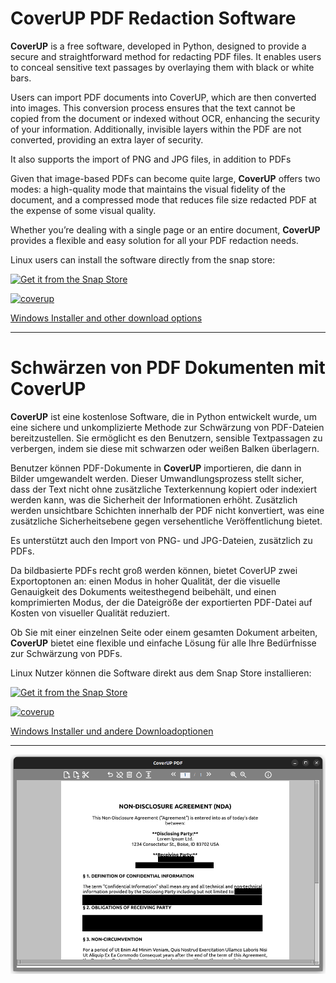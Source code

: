 # CoverUP PDF Redaction Software
**CoverUP** is a free software, developed in Python, designed to provide a secure and straightforward method for redacting PDF files. It enables users to conceal sensitive text passages by overlaying them with black or white bars.

Users can import PDF documents into CoverUP, which are then converted into images. This conversion process ensures that the text cannot be copied from the document or indexed without OCR, enhancing the security of your information. Additionally, invisible layers within the PDF are not converted, providing an extra layer of security.

It also supports the import of PNG and JPG files, in addition to PDFs

Given that image-based PDFs can become quite large, **CoverUP** offers two modes: a high-quality mode that maintains the visual fidelity of the document, and a compressed mode that reduces file size redacted PDF at the expense of some visual quality.

Whether you’re dealing with a single page or an entire document, **CoverUP** provides a flexible and easy solution for all your PDF redaction needs.

Linux users can install the software directly from the snap store:

[![Get it from the Snap Store](https://snapcraft.io/static/images/badges/en/snap-store-black.svg)](https://snapcraft.io/coverup)

[![coverup](https://snapcraft.io/coverup/badge.svg)](https://snapcraft.io/coverup)

[Windows Installer and other download options](https://github.com/digidigital/CoverUP/releases/latest)

----
# Schwärzen von PDF Dokumenten mit CoverUP 
**CoverUP** ist eine kostenlose Software, die in Python entwickelt wurde, um eine sichere und unkomplizierte Methode zur Schwärzung von PDF-Dateien bereitzustellen. Sie ermöglicht es den Benutzern, sensible Textpassagen zu verbergen, indem sie diese mit schwarzen oder weißen Balken überlagern.

Benutzer können PDF-Dokumente in **CoverUP** importieren, die dann in Bilder umgewandelt werden. Dieser Umwandlungsprozess stellt sicher, dass der Text nicht ohne zusätzliche Texterkennung kopiert oder indexiert werden kann, was die Sicherheit der Informationen erhöht. Zusätzlich werden unsichtbare Schichten innerhalb der PDF nicht konvertiert, was eine zusätzliche Sicherheitsebene gegen versehentliche Veröffentlichung bietet.

Es unterstützt auch den Import von PNG- und JPG-Dateien, zusätzlich zu PDFs.

Da bildbasierte PDFs recht groß werden können, bietet CoverUP zwei Exportoptonen an: einen Modus in hoher Qualität, der die visuelle Genauigkeit des Dokuments weitesthegend beibehält, und einen komprimierten Modus, der die Dateigröße der exportierten PDF-Datei auf Kosten von visueller Qualität reduziert.

Ob Sie mit einer einzelnen Seite oder einem gesamten Dokument arbeiten, **CoverUP** bietet eine flexible und einfache Lösung für alle Ihre Bedürfnisse zur Schwärzung von PDFs.

Linux Nutzer können die Software direkt aus dem Snap Store installieren:

[![Get it from the Snap Store](https://snapcraft.io/static/images/badges/en/snap-store-black.svg)](https://snapcraft.io/coverup)

[![coverup](https://snapcraft.io/coverup/badge.svg)](https://snapcraft.io/coverup)

[Windows Installer und andere Downloadoptionen](https://github.com/digidigital/CoverUP/releases/latest)

---
![A screenshot of PDF redaction Software | Ein Screenshot der Softwäre zum Schwärzen von PDF-Dokumenten](https://raw.githubusercontent.com/digidigital/CoverUP/main/Screenshots/CoverUP_screenshot.png)

